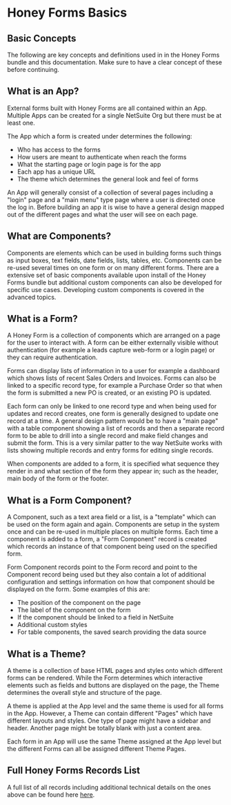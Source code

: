 # Honey Forms Basics

## Basic Concepts

The following are key concepts and definitions used in in the Honey Forms bundle and this documentation. Make sure to have a clear concept of these before continuing. 

## What is an App?

External forms built with Honey Forms are all contained within an App. Multiple Apps can be created for a single NetSuite Org but there must be at least one. 

The App which a form is created under determines the following:

- Who has access to the forms
- How users are meant to authenticate when reach the forms
- What the starting page or login page is for the app
- Each app has a unique URL
- The theme which determines the general look and feel of forms

An App will generally consist of a collection of several pages including a "login" page and a "main menu" type page where a user is directed once the log in. Before building an app it is wise to have a general design mapped out of the different pages and what the user will see on each page. 

## What are Components?

Components are elements which can be used in building forms such things as input boxes, text fields, date fields, lists, tables, etc. Components can be re-used several times on one form or on many different forms. There are a extensive set of basic components available upon install of the Honey Forms bundle but additional custom components can also be developed for specific use cases. Developing custom components is covered in the advanced topics. 

## What is a Form?

A Honey Form is a collection of components which are arranged on a page for the user to interact with. A form can be either externally visible without authentication (for example a leads capture web-form or a login page) or they can require authentication. 

Forms can display lists of information in to a user for example a dashboard which shows lists of recent Sales Orders and Invoices. Forms can also be linked to a specific record type, for example a Purchase Order so that when the form is submitted a new PO is created, or an existing PO is updated. 

Each form can only be linked to one record type and when being used for updates and record creates, one form is generally designed to update one record at a time. A general design pattern would be to have a "main page" with a table component showing a list of records and then a separate record form to be able to drill into a single record and make field changes and submit the form. This is a very similar patter to the way NetSuite works with lists showing multiple records and entry forms for editing single records.

When components are added to a form, it is specified what sequence they render in and what section of the form they appear in; such as the header, main body of the form or the footer. 

## What is a Form Component?

A Component, such as a text area field or a list, is a "template" which can be used on the form again and again. Components are setup in the system once and can be re-used in multiple places on multiple forms. Each time a component is added to a form, a "Form Component" record is created which records an instance of that component being used on the specified form. 

Form Component records point to the Form record and point to the Component record being used but they also contain a lot of additional configuration and settings information on how that component should be displayed on the form. Some examples of this are:

- The position of the component on the page
- The label of the component on the form
- If the component should be linked to a field in NetSuite
- Additional custom styles
- For table components, the saved search providing the data source

## What is a Theme?

A theme is a collection of base HTML pages and styles onto which different forms can be rendered. While the Form determines which interactive elements such as fields and buttons are displayed on the page, the Theme determines the overall style and structure of the page. 

A theme is applied at the App level and the same theme is used for all forms in the App. However, a Theme can contain different "Pages" which have different layouts and styles. One type of page might have a sidebar and header. Another page might be totally blank with just a content area.

Each form in an App will use the same Theme assigned at the App level but the different Forms can all be assigned different Theme Pages. 

## Full Honey Forms Records List

A full list of all records including additional technical details on the ones above can be found here [here](./Database-Structure-2b854564-4e2b-42f2-bf42-351c254a5c0c.md).